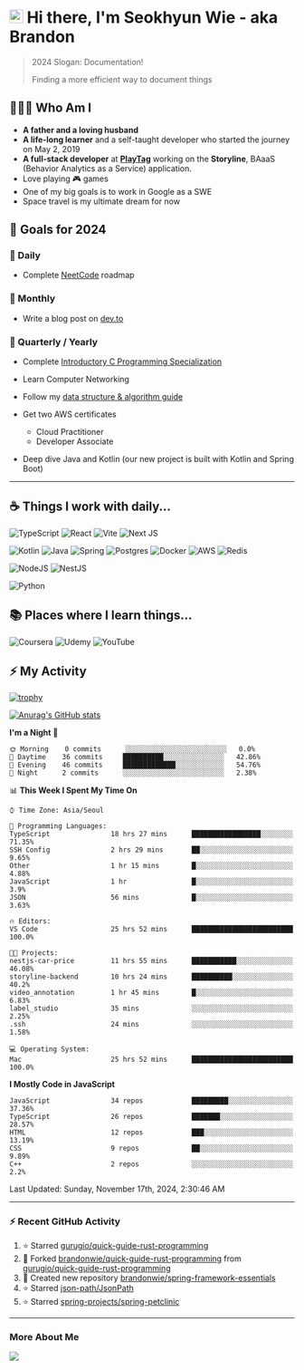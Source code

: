 # <img src='https://qpluspicture.oss-cn-beijing.aliyuncs.com/6LjjQA/Hi.gif' alt='Hi' width="24"/> Hi there, I'm Seokhyun Wie - aka Brandon

> 2024 Slogan: Documentation!
>
> Finding a more efficient way to document things

## 🧑🏻‍💻 Who Am I

- **A father and a loving husband**
- **A life-long learner** and a self-taught developer who started the journey on May 2, 2019
- **A full-stack developer** at [**PlayTag**](https://playtag.ai/) working on the **Storyline**, BAaaS (Behavior Analytics as a Service) application.
- Love playing 🎮 games
- One of my big goals is to work in Google as a SWE
- Space travel is my ultimate dream for now

## 🥅 Goals for 2024

### 📅 Daily

- Complete [NeetCode](https://neetcode.io/) roadmap

### 📅 Monthly

- Write a blog post on [dev.to](https://dev.to/brandonwie)

### 📅 Quarterly / Yearly

- Complete [Introductory C Programming Specialization
  ](https://www.coursera.org/specializations/c-programming)
- Learn Computer Networking
- Follow my [data structure & algorithm guide](https://www.notion.so/brandonwie/How-to-Get-a-Software-Engineer-Job-at-Google-and-Other-Top-Tech-Companies-fc46fa68254449c49472c84584905409)

- Get two AWS certificates

  - Cloud Practitioner
  - Developer Associate

- Deep dive Java and Kotlin (our new project is built with Kotlin and Spring Boot)

---

## ☕️ Things I work with daily...

![TypeScript](https://img.shields.io/badge/typescript-%23007ACC.svg?style=for-the-badge&logo=typescript&logoColor=white) ![React](https://img.shields.io/badge/react-%2320232a.svg?style=for-the-badge&logo=react&logoColor=%2361DAFB) ![Vite](https://img.shields.io/badge/vite-%23646CFF.svg?style=for-the-badge&logo=vite&logoColor=white) ![Next JS](https://img.shields.io/badge/Next-black?style=for-the-badge&logo=next.js&logoColor=white)

![Kotlin](https://img.shields.io/badge/kotlin-%237F52FF.svg?style=for-the-badge&logo=kotlin&logoColor=white) ![Java](https://img.shields.io/badge/java-%23ED8B00.svg?style=for-the-badge&logo=openjdk&logoColor=white) ![Spring](https://img.shields.io/badge/spring-%236DB33F.svg?style=for-the-badge&logo=spring&logoColor=white) ![Postgres](https://img.shields.io/badge/postgres-%23316192.svg?style=for-the-badge&logo=postgresql&logoColor=white) ![Docker](https://img.shields.io/badge/docker-%230db7ed.svg?style=for-the-badge&logo=docker&logoColor=white) ![AWS](https://img.shields.io/badge/AWS-%23FF9900.svg?style=for-the-badge&logo=amazon-aws&logoColor=white) ![Redis](https://img.shields.io/badge/redis-%23DD0031.svg?style=for-the-badge&logo=redis&logoColor=white)

![NodeJS](https://img.shields.io/badge/node.js-6DA55F?style=for-the-badge&logo=node.js&logoColor=white) ![NestJS](https://img.shields.io/badge/nestjs-%23E0234E.svg?style=for-the-badge&logo=nestjs&logoColor=white)

![Python](https://img.shields.io/badge/python-3670A0?style=for-the-badge&logo=python&logoColor=ffdd54)

## 📚 Places where I learn things...

![Coursera](https://img.shields.io/badge/Coursera-%230056D2.svg?style=for-the-badge&logo=Coursera&logoColor=white) ![Udemy](https://img.shields.io/badge/Udemy-A435F0?style=for-the-badge&logo=Udemy&logoColor=white) ![YouTube](https://img.shields.io/badge/YouTube-%23FF0000.svg?style=for-the-badge&logo=YouTube&logoColor=white)

## ⚡ My Activity

[![trophy](https://github-profile-trophy.vercel.app/?username=brandonwie&theme=onedark&column=3&row=2)](https://github.com/ryo-ma/github-profile-trophy)

<!-- GitHub Stats -->

[![Anurag's GitHub stats](https://github-readme-stats.vercel.app/api?username=brandonwie&show_icons=true&title_color=ffc857&icon_color=8ac926&text_color=daf7dc&bg_color=151515&hide=stars&custom_title=Brandon's GitHub Stats)](https://github.com/anuraghazra/github-readme-stats)

<!--START_SECTION:waka-->

**I'm a Night 🦉**

```text
🌞 Morning    0 commits      ░░░░░░░░░░░░░░░░░░░░░░░░░   0.0%
🌆 Daytime    36 commits     ██████████░░░░░░░░░░░░░░░   42.86%
🌃 Evening    46 commits     █████████████░░░░░░░░░░░░   54.76%
🌙 Night      2 commits      ░░░░░░░░░░░░░░░░░░░░░░░░░   2.38%

```

📊 **This Week I Spent My Time On**

```text
⌚︎ Time Zone: Asia/Seoul

💬 Programming Languages:
TypeScript               18 hrs 27 mins      █████████████████░░░░░░░░   71.35%
SSH Config               2 hrs 29 mins       ██░░░░░░░░░░░░░░░░░░░░░░░   9.65%
Other                    1 hr 15 mins        █░░░░░░░░░░░░░░░░░░░░░░░░   4.88%
JavaScript               1 hr                █░░░░░░░░░░░░░░░░░░░░░░░░   3.9%
JSON                     56 mins             █░░░░░░░░░░░░░░░░░░░░░░░░   3.63%

🔥 Editors:
VS Code                  25 hrs 52 mins      █████████████████████████   100.0%

🐱‍💻 Projects:
nestjs-car-price         11 hrs 55 mins      ███████████░░░░░░░░░░░░░░   46.08%
storyline-backend        10 hrs 24 mins      ██████████░░░░░░░░░░░░░░░   40.2%
video_annotation         1 hr 45 mins        █░░░░░░░░░░░░░░░░░░░░░░░░   6.83%
label_studio             35 mins             ░░░░░░░░░░░░░░░░░░░░░░░░░   2.25%
.ssh                     24 mins             ░░░░░░░░░░░░░░░░░░░░░░░░░   1.58%

💻 Operating System:
Mac                      25 hrs 52 mins      █████████████████████████   100.0%

```

**I Mostly Code in JavaScript**

```text
JavaScript               34 repos            █████████░░░░░░░░░░░░░░░░   37.36%
TypeScript               26 repos            ███████░░░░░░░░░░░░░░░░░░   28.57%
HTML                     12 repos            ███░░░░░░░░░░░░░░░░░░░░░░   13.19%
CSS                      9 repos             ██░░░░░░░░░░░░░░░░░░░░░░░   9.89%
C++                      2 repos             ░░░░░░░░░░░░░░░░░░░░░░░░░   2.2%

```

<!--END_SECTION:waka-->

<!--RECENT_ACTIVITY:last_update-->
Last Updated: Sunday, November 17th, 2024, 2:30:46 AM
<!--RECENT_ACTIVITY:last_update_end-->

---

### ⚡ Recent GitHub Activity

<!--RECENT_ACTIVITY:start-->

1. ⭐ Starred [gurugio/quick-guide-rust-programming](https://github.com/gurugio/quick-guide-rust-programming)
2. 🔱 Forked [brandonwie/quick-guide-rust-programming](https://github.com/brandonwie/quick-guide-rust-programming) from [gurugio/quick-guide-rust-programming](https://github.com/gurugio/quick-guide-rust-programming)
3. 📔 Created new repository [brandonwie/spring-framework-essentials](https://github.com/brandonwie/spring-framework-essentials)
4. ⭐ Starred [json-path/JsonPath](https://github.com/json-path/JsonPath)
5. ⭐ Starred [spring-projects/spring-petclinic](https://github.com/spring-projects/spring-petclinic)
<!--RECENT_ACTIVITY:end-->

[youtube]: https://www.youtube.com/channel/UC7tk3UT7nn3cZNC2KBdb-4Q
[linkedin]: https://linkedin.com/in/brandonwie
[twitter]: https://twitter.com/brandonwie

---

### More About Me

[<img src="https://ziadoua.github.io/m3-Markdown-Badges/badges/LinkedIn/linkedin1.svg" />][linkedin]
